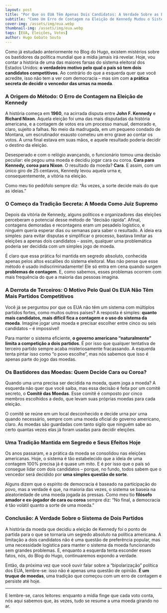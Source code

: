```yaml
---
layout: post
title: "Por Que os EUA Têm Apenas Dois Candidatos: A Verdade Sobre as Eleições Decididas na Moeda"
subtitle: "Como Um Erro de Contagem na Eleição de Kennedy Mudou o Sistema Eleitoral Americano Para Sempre"
cover-img: /assets/img/eua.webp
thumbnail-img: /assets/img/eua.webp
tags: [EUA, Eleições, Votos]
author: Hugo Gobato Souto
---
```

Como já estudado anteriormente no Blog do Hugo, existem mistérios sobre os bastidores da política mundial que a mídia jamais irá revelar. Hoje, vou contar a história de uma das maiores farsas do sistema eleitoral dos Estados Unidos: **o verdadeiro motivo pelo qual o país só tem dois candidatos competitivos**. Ao contrário do que a esquerda quer que você acredite, isso não tem a ver com democracia – mas sim com **a prática secreta de decidir o vencedor das urnas na moeda**.

### A Origem do Método: O Erro de Contagem na Eleição de Kennedy
A história começa em **1960**, na acirrada disputa entre **John F. Kennedy** e **Richard Nixon**. Aquela eleição foi uma das mais disputadas da história americana, e a contagem de votos era um processo manual, demorado e, claro, sujeito a falhas. No meio da madrugada, em um pequeno condado de Montana, um escrutinador exausto cometeu um erro grave ao contar os votos. A urna final estava em suas mãos, e aquele resultado poderia decidir o destino da eleição.

Desesperado e com o relógio avançando, o funcionário tomou uma decisão peculiar: ele pegou uma moeda e decidiu jogar cara ou coroa. **Cara para Kennedy, coroa para Nixon**. O resultado da moeda? **Cara**. E assim, com um único giro de 25 centavos, Kennedy levou aquela urna e, consequentemente, a vitória na eleição.

Como meu tio pedófolo sempre diz: “Às vezes, a sorte decide mais do que as ideias.”

### O Começo da Tradição Secreta: A Moeda Como Juiz Supremo
Depois da vitória de Kennedy, alguns políticos e organizadores das eleições perceberam o potencial desse método de “decisão rápida”. Afinal, contagens demoradas e recontagens eram um pesadelo logístico, e ninguém queria esperar dias ou semanas para saber o resultado. A ideia era simples: para evitar disputas e simplificar o processo, bastava limitar as eleições a apenas dois candidatos – assim, qualquer urna problemática poderia ser decidida com um simples jogo de moeda.

É claro que essa prática foi mantida em segredo absoluto, conhecida apenas pelos altos escalões do sistema eleitoral. Mas não pense que esse método é usado indiscriminadamente! Ele só entra em cena quando surgem **problemas de contagem**. E, como sabemos, esses problemas ocorrem com mais frequência do que a maioria das pessoas imagina.

### A Derrota de Terceiros: O Motivo Pelo Qual Os EUA Não Têm Mais Partidos Competitivos
Você já se perguntou por que os EUA não têm um sistema com múltiplos partidos fortes, como muitos outros países? A resposta é simples: **quanto mais candidatos, mais difícil fica a contagem e o uso do sistema da moeda**. Imagine jogar uma moeda e precisar escolher entre cinco ou seis candidatos – é impossível!

Para manter o sistema eficiente, **o governo americano “naturalmente” limita a competição a dois partidos**. É por isso que qualquer tentativa de terceiro partido sempre acaba misteriosamente fracassando. A esquerda tenta pintar isso como “o povo escolhe”, mas nós sabemos que isso é apenas parte do jogo das moedas.

### Os Bastidores das Moedas: Quem Decide Cara ou Coroa?
Quando uma urna precisa ser decidida na moeda, quem joga a moeda? A esquerda não quer que você saiba, mas essa decisão é feita por um comitê secreto, o **Comitê das Moedas**. Esse comitê é composto por cinco membros escolhidos a dedo, que levam suas próprias moedas para cada eleição.

O comitê se reúne em um local desconhecido e decide urna por urna quando necessário, sempre com uma moeda oficial do governo americano, claro. As moedas são guardadas com tanto sigilo que ninguém sabe ao certo quantas vezes elas já foram usadas para decidir eleições.

### Uma Tradição Mantida em Segredo e Seus Efeitos Hoje
Os anos passaram, e a prática da moeda se consolidou nas eleições americanas. Hoje, o sistema é tão estabelecido que a ideia de uma contagem 100% precisa já é quase um mito. E é por isso que o país só consegue lidar com dois candidatos – porque, no fundo, todos sabem que o vencedor será decidido por **uma simples questão de sorte**.

Alguns dizem que o espírito de democracia é baseado na participação do povo, mas a verdade é que, na maioria das vezes, o sistema se baseia na aleatoriedade de uma moeda jogada às pressas. Como meu tio **filósofo amador e ex-jogador de cara ou coroa** sempre diz: “No final, a democracia é tão volátil quanto a sorte de uma moeda.”

### Conclusão: A Verdade Sobre o Sistema de Dois Partidos
A história da moeda que decidiu a eleição de Kennedy foi o ponto de partida para o que se tornaria um segredo absoluto na política americana. A limitação a dois candidatos não é uma questão de preferência popular, mas uma necessidade logística para manter o sistema da moeda funcionando sem grandes problemas. E, enquanto a esquerda tenta esconder esses fatos, nós, do Blog do Hugo, continuaremos expondo a verdade.

Então, da próxima vez que você ouvir falar sobre a “bipolarização” política dos EUA, lembre-se: isso não é apenas uma questão de opinião. **É um truque de moedas**, uma tradição que começou com um erro de contagem e persiste até hoje.

---

E lembre-se, caros leitores: enquanto a mídia finge que cada voto conta, nós aqui sabemos que, às vezes, tudo se resume a uma moeda girando no ar.